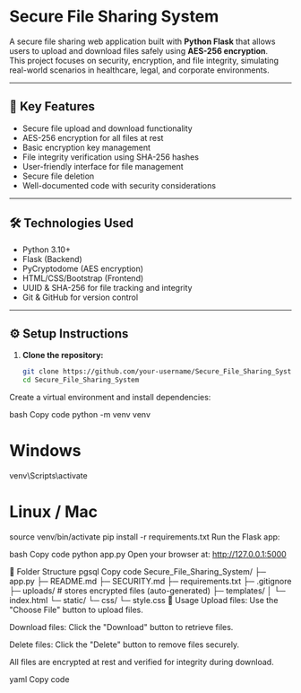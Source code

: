 # Secure File Sharing System

A secure file sharing web application built with **Python Flask** that allows users to upload and download files safely using **AES-256 encryption**.  
This project focuses on security, encryption, and file integrity, simulating real-world scenarios in healthcare, legal, and corporate environments.

---

## 🔐 Key Features
- Secure file upload and download functionality
- AES-256 encryption for all files at rest
- Basic encryption key management
- File integrity verification using SHA-256 hashes
- User-friendly interface for file management
- Secure file deletion
- Well-documented code with security considerations

---

## 🛠 Technologies Used
- Python 3.10+
- Flask (Backend)
- PyCryptodome (AES encryption)
- HTML/CSS/Bootstrap (Frontend)
- UUID & SHA-256 for file tracking and integrity
- Git & GitHub for version control

---

## ⚙️ Setup Instructions

1. **Clone the repository:**
   ```bash
   git clone https://github.com/your-username/Secure_File_Sharing_System.git
   cd Secure_File_Sharing_System
Create a virtual environment and install dependencies:

bash
Copy code
python -m venv venv
# Windows
venv\Scripts\activate
# Linux / Mac
source venv/bin/activate
pip install -r requirements.txt
Run the Flask app:

bash
Copy code
python app.py
Open your browser at: http://127.0.0.1:5000

📂 Folder Structure
pgsql
Copy code
Secure_File_Sharing_System/
├─ app.py
├─ README.md
├─ SECURITY.md
├─ requirements.txt
├─ .gitignore
├─ uploads/           # stores encrypted files (auto-generated)
├─ templates/
│   └─ index.html
└─ static/
    └─ css/
        └─ style.css
🚀 Usage
Upload files: Use the "Choose File" button to upload files.

Download files: Click the "Download" button to retrieve files.

Delete files: Click the "Delete" button to remove files securely.

All files are encrypted at rest and verified for integrity during download.

yaml
Copy code
